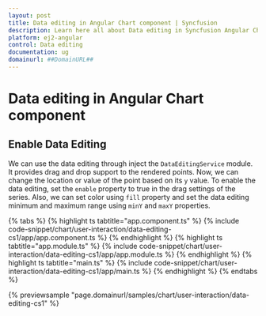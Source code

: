 ```yaml
---
layout: post
title: Data editing in Angular Chart component | Syncfusion
description: Learn here all about Data editing in Syncfusion Angular Chart component of Syncfusion Essential JS 2 and more.
platform: ej2-angular
control: Data editing 
documentation: ug
domainurl: ##DomainURL##
---
```


<!-- markdownlint-disable MD036 -->

# Data editing in Angular Chart component

## Enable Data Editing

We can use the data editing through inject the `DataEditingService` module. It provides drag and drop support to the rendered points. Now, we can change the location or value of the point based on its `y` value.  To enable the data editing, set the `enable` property to true in the drag settings of the series. Also, we can set color using `fill` property and set the data editing minimum and maximum range using `minY` and `maxY` properties.

{% tabs %}
{% highlight ts tabtitle="app.component.ts" %}
{% include code-snippet/chart/user-interaction/data-editing-cs1/app/app.component.ts %}
{% endhighlight %}
{% highlight ts tabtitle="app.module.ts" %}
{% include code-snippet/chart/user-interaction/data-editing-cs1/app/app.module.ts %}
{% endhighlight %}
{% highlight ts tabtitle="main.ts" %}
{% include code-snippet/chart/user-interaction/data-editing-cs1/app/main.ts %}
{% endhighlight %}
{% endtabs %}
  
{% previewsample "page.domainurl/samples/chart/user-interaction/data-editing-cs1" %}